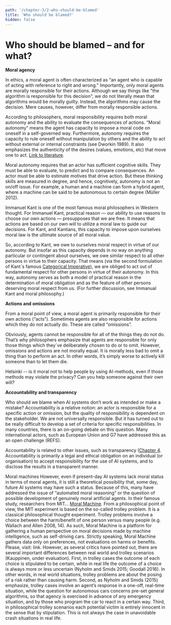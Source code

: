 ```yaml
---
path: '/chapter-3/2-who-should-be-blamed'
title: 'Who should be blamed?'
hidden: false
---
```


# **Who should be blamed – and for what?**


**Moral agency**

In ethics, a moral agent is often characterized as “an agent who is capable of acting with reference to right and wrong." Importantly, only moral agents are morally responsible for their actions.  Although we say things like "the algorithm is responsible for this decision", we do not literally mean that algorithms would be morally guilty. Instead, the algorithms may cause the decision. Mere causes, however, differ from morally responsible actions.

According to philosophers, moral responsibility requires both moral autonomy and the ability to evaluate the consequences of actions. “Moral autonomy” means the agent has capacity to impose a moral code on oneself in a self-governed way.  Furthermore, autonomy requires the capacity to rule oneself without manipulation by others and the ability to act without external or internal constraints (see Dworkin 1989). It also emphasizes the authenticity of the desires (values, emotions, etc) that move one to act. [Link to literature](https://ethics-of-ai.now.sh/).

Moral autonomy requires that an actor has sufficient cognitive skills. They  must be able to evaluate, to predict and to compare consequences. An actor must be able to estimate motives that drive action. But these thinking skills are measured in degree, and hence, cognitively, autonomy is not an on/off issue. For example, a human and a machine can form a hybrid agent, where  a machine can be said to be autonomous to certain degree (Müller 2012).

<text-box variant="hint" name="Moral responsibility">

Immanuel Kant is one of the most famous moral philosophers in Western thought. For Immanuel Kant, practical reason — our ability to use reasons to choose our own actions — presupposes that we are free.  It means that actions are based on our own will to utilize a moral law to guide our decisions. For Kant, and Kantians, this capacity to impose upon ourselves moral law is the ultimate source of all moral value.

So, according to Kant, we owe to ourselves moral respect in virtue of our autonomy. But insofar as this capacity depends in no way on anything particular or contingent about ourselves, we owe similar respect to all other persons in virtue to their capacity. That means (via the second formulation of Kant´s famous [Categorical Imperative](https://en.wikipedia.org/wiki/Categorical_imperative)), we are obliged to act out of fundamental respect for other persons in virtue of their autonomy. In this way, autonomy serves as both a model of practical reason in the determination of moral obligation and as the feature of other persons deserving moral respect from us. (For further discussion, see Immanual Kant and moral philosophy.)

<text-box>

**Actions and omissions**

From a moral point of view, a moral agent is primarily responsible for their own actions (“acts”). Sometimes agents are also responsible for actions which they do not actually do. These are called “omissions”.

Obviously, agents cannot be responsible for all of the things they do not do. That’s why  philosophers emphasize that agents are responsible for only those things which they´ve deliberately chosen to do or to omit. However, omissions and actions are not morally equal. It is morally less bad to omit a thing than to perform an act. In other words, it’s simply worse to actively kill someone than to let them die.

<text-box variant="hint" name="A story">

Helsinki  -- is it moral not to help people by using AI-methods, even if those methods may violate the privacy? Can you help someone against their own will?

<text-box>

**Accountability and transparency**

Who should we blame when AI systems don’t work as intended or make a mistake? Accountability is a relative notion: an actor is responsible for a specific action or omission, but the quality of responsibility is dependent on the stakeholder. We are not universally responsible. But it has turned out to be really difficult to develop a set of criteria for specific responsibilities. In many countries, there is an on-going debate on this question. Many international actors, such as European Union and G7 have addressed this as an open challenge (REFS).

<text-box variant="hint" name="Different approaches">

Accountability is related to other issues, such as transparency ([Chapter 4](https://ethics-of-ai.now.sh/). Accountability is primarily a legal and ethical obligation on an individual (or organisation) to accept responsibility for the use of AI systems, and to disclose the results in a transparent manner.

<text-box>

Moral machines
However, even if present-day AI systems lack moral status in terms of moral agents, it is still a theoretical possibility that, some day, future AI systems may have such a status. Because of this, many have addressed the issue of “automated moral reasoning” or the question of possible development of genuinely moral artificial agents.
In their famous study, researchers from MIT… [Moral Machine](https://www.moralmachine.net/).
From a philosophical point of view, the MIT experiment is based on the so-called trolley problem. It is a classical philosophical thought experiment. Trolley problems involve a choice between the harm/benefit of one person versus many people (e.g. Wallach and Allen 2008, 14).  As such, Moral Machine is a platform for gathering a human perspective on moral decisions made by machine intelligence, such as self-driving cars.
Strictly speaking, Moral Machine gathers data only on preferences, not evaluations on harms or benefits.
Please, visit: link.
However, as several critics have pointed out, there are several important differences between real world and trolley scenarios (Kauppinen, under evaluation). First, in trolley cases the outcome of each choice is stipulated to be certain, while in real life the outcome of a choice is always more or less uncertain (Nyholm and Smids 2015; Goodall 2016). In other words, in real world situations, trolley problems are about the posing of a risk rather than causing harm.
Second, as Nyholm and Smids (2015) emphasize, trolley cases involve an agent’s response in a one-off, real-time situation, while the question for autonomous cars concerns pre-set general algorithms, so that agency is exercised in advance of any emergency situation, and by those who program the car to react in a certain way.
Third, in philosophical trolley scenarios each potential victim is entirely innocent in the sense that by stipulation. This is not always the case in unavoidable crash situations in real life.
